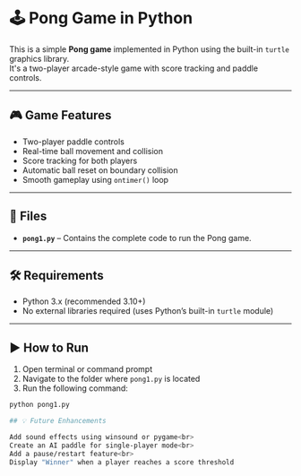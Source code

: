 # 🕹️ Pong Game in Python

This is a simple **Pong game** implemented in Python using the built-in `turtle` graphics library.<br>
It's a two-player arcade-style game with score tracking and paddle controls.

---

## 🎮 Game Features

- Two-player paddle controls<br>
- Real-time ball movement and collision<br>
- Score tracking for both players<br>
- Automatic ball reset on boundary collision<br>
- Smooth gameplay using `ontimer()` loop

---

## 📁 Files

- **`pong1.py`** – Contains the complete code to run the Pong game.

---

## 🛠️ Requirements

- Python 3.x (recommended 3.10+)<br>
- No external libraries required (uses Python’s built-in `turtle` module)

---

## ▶️ How to Run

1. Open terminal or command prompt<br>
2. Navigate to the folder where `pong1.py` is located<br>
3. Run the following command:

```bash
python pong1.py

## 💡 Future Enhancements

Add sound effects using winsound or pygame<br>
Create an AI paddle for single-player mode<br>
Add a pause/restart feature<br>
Display "Winner" when a player reaches a score threshold

